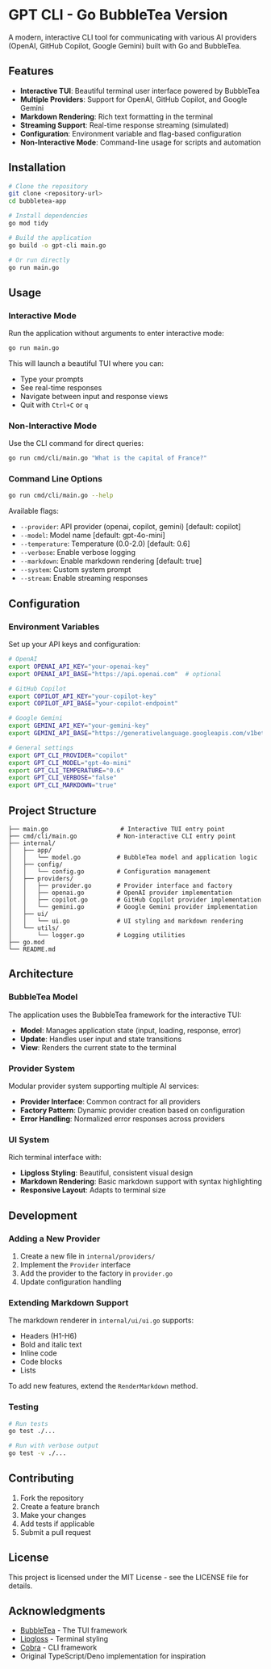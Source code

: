 # GPT CLI - Go BubbleTea Version

A modern, interactive CLI tool for communicating with various AI providers (OpenAI, GitHub Copilot, Google Gemini) built with Go and BubbleTea.

## Features

- **Interactive TUI**: Beautiful terminal user interface powered by BubbleTea
- **Multiple Providers**: Support for OpenAI, GitHub Copilot, and Google Gemini
- **Markdown Rendering**: Rich text formatting in the terminal
- **Streaming Support**: Real-time response streaming (simulated)
- **Configuration**: Environment variable and flag-based configuration
- **Non-Interactive Mode**: Command-line usage for scripts and automation

## Installation

```bash
# Clone the repository
git clone <repository-url>
cd bubbletea-app

# Install dependencies
go mod tidy

# Build the application
go build -o gpt-cli main.go

# Or run directly
go run main.go
```

## Usage

### Interactive Mode

Run the application without arguments to enter interactive mode:

```bash
go run main.go
```

This will launch a beautiful TUI where you can:
- Type your prompts
- See real-time responses
- Navigate between input and response views
- Quit with `Ctrl+C` or `q`

### Non-Interactive Mode

Use the CLI command for direct queries:

```bash
go run cmd/cli/main.go "What is the capital of France?"
```

### Command Line Options

```bash
go run cmd/cli/main.go --help
```

Available flags:
- `--provider`: API provider (openai, copilot, gemini) [default: copilot]
- `--model`: Model name [default: gpt-4o-mini]
- `--temperature`: Temperature (0.0-2.0) [default: 0.6]
- `--verbose`: Enable verbose logging
- `--markdown`: Enable markdown rendering [default: true]
- `--system`: Custom system prompt
- `--stream`: Enable streaming responses

## Configuration

### Environment Variables

Set up your API keys and configuration:

```bash
# OpenAI
export OPENAI_API_KEY="your-openai-key"
export OPENAI_API_BASE="https://api.openai.com"  # optional

# GitHub Copilot
export COPILOT_API_KEY="your-copilot-key"
export COPILOT_API_BASE="your-copilot-endpoint"

# Google Gemini
export GEMINI_API_KEY="your-gemini-key"
export GEMINI_API_BASE="https://generativelanguage.googleapis.com/v1beta/openai"  # optional

# General settings
export GPT_CLI_PROVIDER="copilot"
export GPT_CLI_MODEL="gpt-4o-mini"
export GPT_CLI_TEMPERATURE="0.6"
export GPT_CLI_VERBOSE="false"
export GPT_CLI_MARKDOWN="true"
```

## Project Structure

```
├── main.go                    # Interactive TUI entry point
├── cmd/cli/main.go           # Non-interactive CLI entry point
├── internal/
│   ├── app/
│   │   └── model.go          # BubbleTea model and application logic
│   ├── config/
│   │   └── config.go         # Configuration management
│   ├── providers/
│   │   ├── provider.go       # Provider interface and factory
│   │   ├── openai.go         # OpenAI provider implementation
│   │   ├── copilot.go        # GitHub Copilot provider implementation
│   │   └── gemini.go         # Google Gemini provider implementation
│   ├── ui/
│   │   └── ui.go             # UI styling and markdown rendering
│   └── utils/
│       └── logger.go         # Logging utilities
├── go.mod
└── README.md
```

## Architecture

### BubbleTea Model

The application uses the BubbleTea framework for the interactive TUI:

- **Model**: Manages application state (input, loading, response, error)
- **Update**: Handles user input and state transitions
- **View**: Renders the current state to the terminal

### Provider System

Modular provider system supporting multiple AI services:

- **Provider Interface**: Common contract for all providers
- **Factory Pattern**: Dynamic provider creation based on configuration
- **Error Handling**: Normalized error responses across providers

### UI System

Rich terminal interface with:

- **Lipgloss Styling**: Beautiful, consistent visual design
- **Markdown Rendering**: Basic markdown support with syntax highlighting
- **Responsive Layout**: Adapts to terminal size

## Development

### Adding a New Provider

1. Create a new file in `internal/providers/`
2. Implement the `Provider` interface
3. Add the provider to the factory in `provider.go`
4. Update configuration handling

### Extending Markdown Support

The markdown renderer in `internal/ui/ui.go` supports:
- Headers (H1-H6)
- Bold and italic text
- Inline code
- Code blocks
- Lists

To add new features, extend the `RenderMarkdown` method.

### Testing

```bash
# Run tests
go test ./...

# Run with verbose output
go test -v ./...
```

## Contributing

1. Fork the repository
2. Create a feature branch
3. Make your changes
4. Add tests if applicable
5. Submit a pull request

## License

This project is licensed under the MIT License - see the LICENSE file for details.

## Acknowledgments

- [BubbleTea](https://github.com/charmbracelet/bubbletea) - The TUI framework
- [Lipgloss](https://github.com/charmbracelet/lipgloss) - Terminal styling
- [Cobra](https://github.com/spf13/cobra) - CLI framework
- Original TypeScript/Deno implementation for inspiration